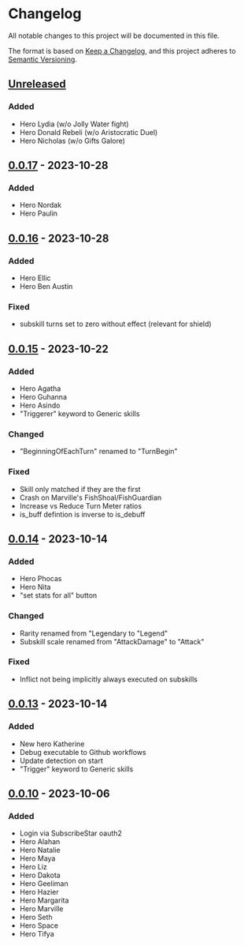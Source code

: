 # Changelog

All notable changes to this project will be documented in this file.

The format is based on [Keep a Changelog](https://keepachangelog.com/en/1.0.0/),
and this project adheres to [Semantic Versioning](https://semver.org/spec/v2.0.0.html).

## [Unreleased]

### Added

- Hero Lydia (w/o Jolly Water fight)
- Hero Donald Rebeli (w/o Aristocratic Duel)
- Hero Nicholas (w/o Gifts Galore)

## [0.0.17] - 2023-10-28

### Added

- Hero Nordak
- Hero Paulin

## [0.0.16] - 2023-10-28

### Added

- Hero Ellic
- Hero Ben Austin

### Fixed

- subskill turns set to zero without effect (relevant for shield)

## [0.0.15] - 2023-10-22

### Added

- Hero Agatha
- Hero Guhanna
- Hero Asindo
- "Triggerer" keyword to Generic skills

### Changed

- "BeginningOfEachTurn" renamed to "TurnBegin"

### Fixed

- Skill only matched if they are the first 
- Crash on Marville's FishShoal/FishGuardian
- Increase vs Reduce Turn Meter ratios
- is_buff defintion is inverse to is_debuff

## [0.0.14] - 2023-10-14

### Added

- Hero Phocas
- Hero Nita
- "set stats for all" button

### Changed

- Rarity renamed from "Legendary to "Legend"
- Subskill scale renamed from "AttackDamage" to "Attack"

### Fixed 

- Inflict not being implicitly always executed on subskills

## [0.0.13] - 2023-10-14

### Added

- New hero Katherine
- Debug executable to Github workflows
- Update detection on start
- "Trigger" keyword to Generic skills

## [0.0.10] - 2023-10-06

### Added

- Login via SubscribeStar oauth2
- Hero Alahan
- Hero Natalie
- Hero Maya
- Hero Liz
- Hero Dakota
- Hero Geeliman
- Hero Hazier
- Hero Margarita
- Hero Marville
- Hero Seth
- Hero Space
- Hero Tifya

[unreleased]: https://github.com/APN-Pucky/raid_optimize/compare/0.0.17...HEAD
[0.0.17]: https://github.com/APN-Pucky/raid_optimize/compare/0.0.15...0.0.17
[0.0.16]: https://github.com/APN-Pucky/raid_optimize/compare/0.0.15...0.0.16
[0.0.15]: https://github.com/APN-Pucky/raid_optimize/compare/0.0.14...0.0.15
[0.0.14]: https://github.com/APN-Pucky/raid_optimize/compare/0.0.13...0.0.14
[0.0.13]: https://github.com/APN-Pucky/raid_optimize/compare/0.0.10...0.0.13
[0.0.10]: https://github.com/APN-Pucky/raid_optimize/releases/tag/0.0.10


